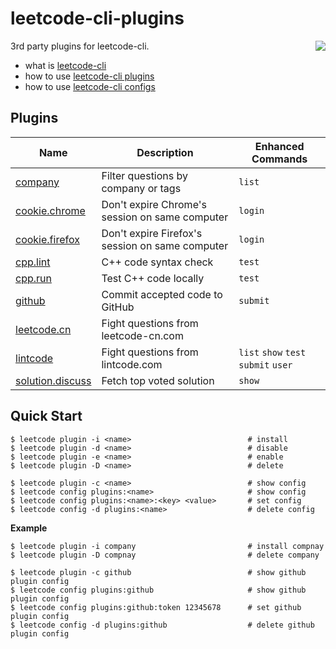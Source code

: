 # leetcode-cli-plugins

<img src="docs/logo.png" align="right">

3rd party plugins for leetcode-cli.

* what is [leetcode-cli](https://github.com/skygragon/leetcode-cli)
* how to use [leetcode-cli plugins](https://skygragon.github.io/leetcode-cli/commands#plugin)
* how to use [leetcode-cli configs](https://skygragon.github.io/leetcode-cli/advanced#configuration)

## Plugins

|Name|Description|Enhanced Commands|
|----|-----------|-----------------|
|[company](/docs/company.md)|Filter questions by company or tags|`list`|
|[cookie.chrome](/docs/cookie.chrome.md)|Don't expire Chrome's session on same computer|`login`|
|[cookie.firefox](/docs/cookie.firefox.md)|Don't expire Firefox's session on same computer|`login`|
|[cpp.lint](/docs/cpp.lint.md)|C++ code syntax check|`test`|
|[cpp.run](/docs/cpp.run.md)|Test C++ code locally|`test`|
|[github](/docs/github.md)|Commit accepted code to GitHub|`submit`|
|[leetcode.cn](/docs/leetcode.cn.md)|Fight questions from leetcode-cn.com||
|[lintcode](/docs/lintcode.md)|Fight questions from lintcode.com|`list` `show` `test` `submit` `user`|
|[solution.discuss](/docs/solution.discuss.md)|Fetch top voted solution|`show`|

## Quick Start

    $ leetcode plugin -i <name>                          # install
    $ leetcode plugin -d <name>                          # disable
    $ leetcode plugin -e <name>                          # enable
    $ leetcode plugin -D <name>                          # delete

    $ leetcode plugin -c <name>                          # show config
    $ leetcode config plugins:<name>                     # show config
    $ leetcode config plugins:<name>:<key> <value>       # set config
    $ leetcode config -d plugins:<name>                  # delete config

**Example**

    $ leetcode plugin -i company                         # install compnay
    $ leetcode plugin -D compnay                         # delete company

    $ leetcode plugin -c github                          # show github plugin config
    $ leetcode config plugins:github                     # show github plugin config
    $ leetcode config plugins:github:token 12345678      # set github plugin config
    $ leetcode config -d plugins:github                  # delete github plugin config
